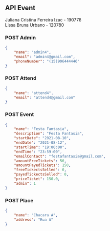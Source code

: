 ## API Event
Juliana Cristina Ferreira Izac - 190778<br>
Lissa Bruna Urbano - 120780

### POST Admin
```json
{
    "name": "admin4",
    "email": "admin4@gmail.com",
    "phoneNumber": "(15)996444446"
}
```

### POST Attend
```json
{
    "name": "attend4",
    "email": "attend4@gmail.com"
}
```

### POST Event
```json
{
    "name": "Festa Fantasia",
    "description": "Festa Fantasia",
    "startDate": "2021-08-10",
    "endDate": "2021-08-12",
    "startTime": "19:00:00",
    "endTime": "23:59:00",
    "emailContact": "festafantasia@gmail.com",
    "amountFreeTickets": 50,
    "amountPayedTickets": 150,
    "freeTickectsSelled": 0,
    "payedTickectsSelled": 0,
    "priceTicket": 150.0,
    "admin": 1
}
```

### POST Place
```json
{
    "name": "Chacara A",
    "address": "Rua A"
}
```

